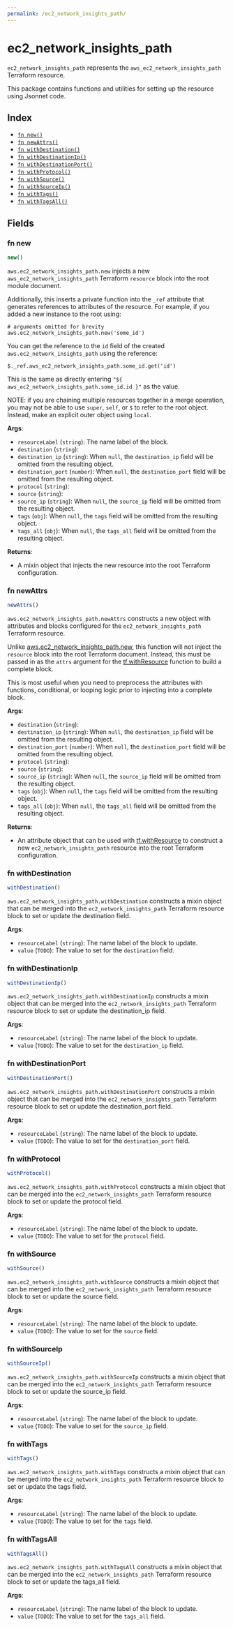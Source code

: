 ```yaml
---
permalink: /ec2_network_insights_path/
---
```


# ec2_network_insights_path

`ec2_network_insights_path` represents the `aws_ec2_network_insights_path` Terraform resource.



This package contains functions and utilities for setting up the resource using Jsonnet code.


## Index

* [`fn new()`](#fn-new)
* [`fn newAttrs()`](#fn-newattrs)
* [`fn withDestination()`](#fn-withdestination)
* [`fn withDestinationIp()`](#fn-withdestinationip)
* [`fn withDestinationPort()`](#fn-withdestinationport)
* [`fn withProtocol()`](#fn-withprotocol)
* [`fn withSource()`](#fn-withsource)
* [`fn withSourceIp()`](#fn-withsourceip)
* [`fn withTags()`](#fn-withtags)
* [`fn withTagsAll()`](#fn-withtagsall)

## Fields

### fn new

```ts
new()
```


`aws.ec2_network_insights_path.new` injects a new `aws_ec2_network_insights_path` Terraform `resource`
block into the root module document.

Additionally, this inserts a private function into the `_ref` attribute that generates references to attributes of the
resource. For example, if you added a new instance to the root using:

    # arguments omitted for brevity
    aws.ec2_network_insights_path.new('some_id')

You can get the reference to the `id` field of the created `aws.ec2_network_insights_path` using the reference:

    $._ref.aws_ec2_network_insights_path.some_id.get('id')

This is the same as directly entering `"${ aws_ec2_network_insights_path.some_id.id }"` as the value.

NOTE: if you are chaining multiple resources together in a merge operation, you may not be able to use `super`, `self`,
or `$` to refer to the root object. Instead, make an explicit outer object using `local`.

**Args**:
  - `resourceLabel` (`string`): The name label of the block.
  - `destination` (`string`): 
  - `destination_ip` (`string`):  When `null`, the `destination_ip` field will be omitted from the resulting object.
  - `destination_port` (`number`):  When `null`, the `destination_port` field will be omitted from the resulting object.
  - `protocol` (`string`): 
  - `source` (`string`): 
  - `source_ip` (`string`):  When `null`, the `source_ip` field will be omitted from the resulting object.
  - `tags` (`obj`):  When `null`, the `tags` field will be omitted from the resulting object.
  - `tags_all` (`obj`):  When `null`, the `tags_all` field will be omitted from the resulting object.

**Returns**:
- A mixin object that injects the new resource into the root Terraform configuration.


### fn newAttrs

```ts
newAttrs()
```


`aws.ec2_network_insights_path.newAttrs` constructs a new object with attributes and blocks configured for the `ec2_network_insights_path`
Terraform resource.

Unlike [aws.ec2_network_insights_path.new](#fn-ec2networkinsightspathnew), this function will not inject the `resource`
block into the root Terraform document. Instead, this must be passed in as the `attrs` argument for the
[tf.withResource](https://github.com/tf-libsonnet/core/tree/main/docs#fn-withresource) function to build a complete block.

This is most useful when you need to preprocess the attributes with functions, conditional, or looping logic prior to
injecting into a complete block.

**Args**:
  - `destination` (`string`): 
  - `destination_ip` (`string`):  When `null`, the `destination_ip` field will be omitted from the resulting object.
  - `destination_port` (`number`):  When `null`, the `destination_port` field will be omitted from the resulting object.
  - `protocol` (`string`): 
  - `source` (`string`): 
  - `source_ip` (`string`):  When `null`, the `source_ip` field will be omitted from the resulting object.
  - `tags` (`obj`):  When `null`, the `tags` field will be omitted from the resulting object.
  - `tags_all` (`obj`):  When `null`, the `tags_all` field will be omitted from the resulting object.

**Returns**:
  - An attribute object that can be used with [tf.withResource](https://github.com/tf-libsonnet/core/tree/main/docs#fn-withresource) to construct a new `ec2_network_insights_path` resource into the root Terraform configuration.


### fn withDestination

```ts
withDestination()
```

`aws.ec2_network_insights_path.withDestination` constructs a mixin object that can be merged into the `ec2_network_insights_path`
Terraform resource block to set or update the destination field.



**Args**:
  - `resourceLabel` (`string`): The name label of the block to update.
  - `value` (`TODO`): The value to set for the `destination` field.


### fn withDestinationIp

```ts
withDestinationIp()
```

`aws.ec2_network_insights_path.withDestinationIp` constructs a mixin object that can be merged into the `ec2_network_insights_path`
Terraform resource block to set or update the destination_ip field.



**Args**:
  - `resourceLabel` (`string`): The name label of the block to update.
  - `value` (`TODO`): The value to set for the `destination_ip` field.


### fn withDestinationPort

```ts
withDestinationPort()
```

`aws.ec2_network_insights_path.withDestinationPort` constructs a mixin object that can be merged into the `ec2_network_insights_path`
Terraform resource block to set or update the destination_port field.



**Args**:
  - `resourceLabel` (`string`): The name label of the block to update.
  - `value` (`TODO`): The value to set for the `destination_port` field.


### fn withProtocol

```ts
withProtocol()
```

`aws.ec2_network_insights_path.withProtocol` constructs a mixin object that can be merged into the `ec2_network_insights_path`
Terraform resource block to set or update the protocol field.



**Args**:
  - `resourceLabel` (`string`): The name label of the block to update.
  - `value` (`TODO`): The value to set for the `protocol` field.


### fn withSource

```ts
withSource()
```

`aws.ec2_network_insights_path.withSource` constructs a mixin object that can be merged into the `ec2_network_insights_path`
Terraform resource block to set or update the source field.



**Args**:
  - `resourceLabel` (`string`): The name label of the block to update.
  - `value` (`TODO`): The value to set for the `source` field.


### fn withSourceIp

```ts
withSourceIp()
```

`aws.ec2_network_insights_path.withSourceIp` constructs a mixin object that can be merged into the `ec2_network_insights_path`
Terraform resource block to set or update the source_ip field.



**Args**:
  - `resourceLabel` (`string`): The name label of the block to update.
  - `value` (`TODO`): The value to set for the `source_ip` field.


### fn withTags

```ts
withTags()
```

`aws.ec2_network_insights_path.withTags` constructs a mixin object that can be merged into the `ec2_network_insights_path`
Terraform resource block to set or update the tags field.



**Args**:
  - `resourceLabel` (`string`): The name label of the block to update.
  - `value` (`TODO`): The value to set for the `tags` field.


### fn withTagsAll

```ts
withTagsAll()
```

`aws.ec2_network_insights_path.withTagsAll` constructs a mixin object that can be merged into the `ec2_network_insights_path`
Terraform resource block to set or update the tags_all field.



**Args**:
  - `resourceLabel` (`string`): The name label of the block to update.
  - `value` (`TODO`): The value to set for the `tags_all` field.
